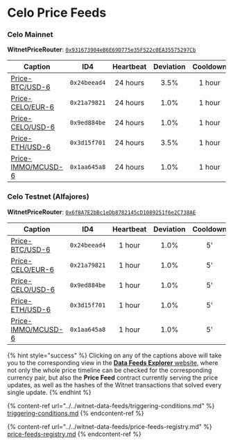 # Celo Price Feeds

### Celo Mainnet

**WitnetPriceRouter**: [`0x931673904eB6E69D775e35F522c0EA35575297Cb`](https://explorer.celo.org/address/0x931673904eB6E69D775e35F522c0EA35575297Cb/read-contract)

| **Caption**                                                                 | **ID4**      | **Heartbeat** | **Deviation** | **Cooldown** |
| --------------------------------------------------------------------------- | ------------ | :-----------: | :-----------: | :----------: |
| [Price-BTC/USD-6](https://feeds.witnet.io/feeds/celo-mainnet\_btc-usd\_6)   | `0x24beead4` |    24 hours   |      3.5%     |    1 hour    |
| [Price-CELO/EUR-6](https://feeds.witnet.io/feeds/celo-mainnet\_celo-eur\_6) | `0x21a79821` |    24 hours   |      1.0%     |    1 hour    |
| [Price-CELO/USD-6](https://feeds.witnet.io/feeds/celo-mainnet\_celo-usd\_6) | `0x9ed884be` |    24 hours   |      1.0%     |    1 hour    |
| [Price-ETH/USD-6](https://feeds.witnet.io/feeds/celo-mainnet\_eth-usd\_6)   | `0x3d15f701` |    24 hours   |      3.5%     |    1 hour    |
| [Price-IMMO/MCUSD-6](https://feeds.witnet.io/feeds/celo-mainnet\_immo-mcusd\_6)  | `0x1aa645a8` | 24 hours |      1.0%     |    1 hour    |

### Celo Testnet (Alfajores)

**WitnetPriceRouter**: [`0x6f8A7E2bBc1eDb8782145cD1089251f6e2C738AE`](https://alfajores-blockscout.celo-testnet.org/address/0x6f8A7E2bBc1eDb8782145cD1089251f6e2C738AE/read-contract)

| **Caption**                                                                   | **ID4**      | **Heartbeat** | **Deviation** | **Cooldown** |
| ----------------------------------------------------------------------------- | ------------ | :-----------: | :-----------: | :----------: |
| [Price-BTC/USD-6](https://feeds.witnet.io/feeds/celo-alfajores\_btc-usd\_6)   | `0x24beead4` |     1 hour    |      1.0%     |      5'      |
| [Price-CELO/EUR-6](https://feeds.witnet.io/feeds/celo-alfajores\_celo-eur\_6) | `0x21a79821` |     1 hour    |      1.0%     |      5'      |
| [Price-CELO/USD-6](https://feeds.witnet.io/feeds/celo-alfajores\_celo-usd\_6) | `0x9ed884be` |     1 hour    |      1.0%     |      5'      |
| [Price-ETH/USD-6](https://feeds.witnet.io/feeds/celo-alfajores\_eth-usd\_6)   | `0x3d15f701` |     1 hour    |      1.0%     |      5'      |
| [Price-IMMO/MCUSD-6](https://feeds.witnet.io/feeds/celo-alfajores\_immo-mcusd\_6)  | `0x1aa645a8` |  1 hour  |      1.0%     |      5'      |   

{% hint style="success" %}
Clicking on any of the captions above will take you to the corresponding view in the [**Data Feeds Explorer** website](https://feeds.witnet.io), where not only the whole price timeline can be checked for the corresponding currency pair, but also the **Price Feed** contract currently serving the price updates, as well as the hashes of the Witnet transactions that solved every single update.
{% endhint %}

{% content-ref url="../../witnet-data-feeds/triggering-conditions.md" %}
[triggering-conditions.md](../../witnet-data-feeds/triggering-conditions.md)
{% endcontent-ref %}

{% content-ref url="../../witnet-data-feeds/price-feeds-registry.md" %}
[price-feeds-registry.md](../../witnet-data-feeds/price-feeds-registry.md)
{% endcontent-ref %}
